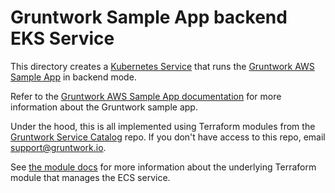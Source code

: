 # Gruntwork Sample App backend EKS Service

This directory creates a [Kubernetes Service](https://github.com/gruntwork-io/helm-kubernetes-services/)
that runs the [Gruntwork AWS Sample App](https://github.com/gruntwork-io/aws-sample-app/) in
backend mode.

Refer to the [Gruntwork AWS Sample App
documentation](https://github.com/gruntwork-io/aws-sample-app/blob/master/README.adoc) for more information about the
Gruntwork sample app.

Under the hood, this is all implemented using Terraform modules from the [Gruntwork Service
Catalog](https://github.com/gruntwork-io/terraform-aws-service-catalog) repo. If you don't have access to this repo, email
[support@gruntwork.io](mailto:support@gruntwork.io).

See [the module docs](https://github.com/gruntwork-io/terraform-aws-service-catalog/tree/v0.65.0/modules/services/k8s-service) for more
information about the underlying Terraform module that manages the ECS service.
